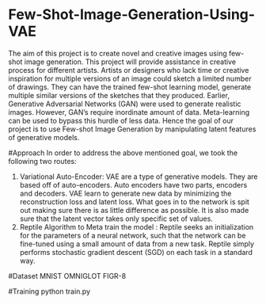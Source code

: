 # Few-Shot-Image-Generation-Using-VAE

The aim of this project is to create novel and creative images using few-shot image 
generation. This project will provide assistance in creative process for different artists. Artists or 
designers who lack time or creative inspiration for multiple versions of an image could sketch a 
limited number of drawings. They can have the trained few-shot learning model, generate 
multiple similar versions of the sketches that they produced. 
Earlier, Generative Adversarial Networks (GAN) were used to generate realistic images. 
However, GAN’s require inordinate amount of data. Meta-learning can be used to bypass this 
hurdle of less data. Hence the goal of our project is to use Few-shot Image Generation by 
manipulating latent features of generative models. 

#Approach 
In order to address the above mentioned goal, we took the following two routes: 
1. Variational Auto-Encoder: VAE are a type of generative models. They are based off of 
auto-encoders. Auto encoders have two parts, encoders and decoders. VAE learn to 
generate new data by minimizing the reconstruction loss and latent loss. What goes in to 
the network is spit out making sure there is as little difference as possible. It is also made 
sure that the latent vector takes only specific set of values. 
2. Reptile Algorithm to Meta train the model : Reptile seeks an initialization for the 
parameters of a neural network, such that the network can be fine-tuned using a small 
amount of data from a new task. Reptile simply performs stochastic gradient descent 
(SGD) on each task in a standard way. 


#Dataset
MNIST 
OMNIGLOT 
FIGR-8 

#Training
python train.py
 
